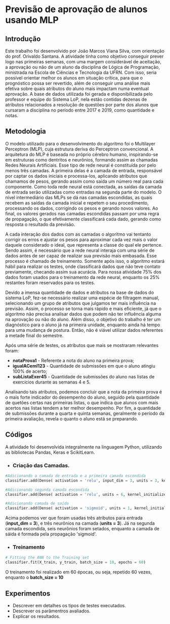 # Previsão de aprovação de alunos usando MLP 

## Introdução
Este trabalho foi desenvolvido por João Marcos Viana Silva, com orientação do prof. Orivaldo Santana. 
A atividade tinha como objetivo conseguir prever logo nas primeiras semanas, com uma margem considerável de aceitação, 
a aprovação ou não de um aluno da disciplina de Lógica de Programação, ministrada na Escola de Ciências e Tecnologia da UFRN.
Com isso, seria possível orientar melhor os alunos em situação crítica, para que o prognóstico possa ser revertido, 
além de conseguir uma análise mais efetiva sobre quais atributos do aluno mais impactam numa eventual aprovação. 
A base de dados utilizada foi gerada e disponibilizada pelo professor e equipe do Sistema LoP, 
nela estão contidas dezenas de atributos relacionados a resolução de questões por parte dos alunos que cursaram a disciplina no período entre 2017 e 2019, como quantidade e notas.

## Metodologia 
O modelo utilizado para o desenvolvimento do algoritmo foi o Multilayer Perceptron (MLP), cuja estrutura deriva do Perceptron convencional. A arquitetura do MLP é baseada no próprio cérebro humano, inspirando-se em estruturas como dentritos e neurônios, formando assim as chamadas Redes Neurais Artificiais. Esse tipo de rede neural é constituída por pelo menos três camadas. A primeira delas é a camada de entrada, responsável por captar os dados iniciais e processa-los, aplicando atributos que chamamos de pesos, gerando assim como saída um número real para cada componente. Como toda rede neural está conectada, as saídas da camada de entrada serão utilizadas como entradas na segunda parte do modelo. O nível intermediário das MLPs se dá nas camadas escondidas, as quais recebem as saídas da camada inicial e repetem o seu procedimento, processando os dados, corrigindo os pesos e gerando novos valores. Ao final, os valores gerados nas camadas escondidas passam por uma regra de propagação, o que efetivamente classificará cada dado, gerando como resposta o resultado da previsão.   

A cada interação dos dados com as camadas o algoritmo vai tentanto corrigir os erros e ajustar os pesos para aproximar cada vez mais o valor daquele considerado o ideal, que representa a classe do qual ele pertence. Sendo assim, é necessário que a rede neural interaja com uma série de dados antes de ser capaz de realizar sua previsão mais embasada. Esse processo é chamado de treinamento. Somente após isso, o algoritmo estará hábil para realizar os testes, onde classificará dados que não teve contato previamente, checando assim sua acurácia.
Para nossa atividade 75% dos dados foram usados para o treinamento da rede neural, enquanto os 25% restantes foram reservados para os testes.

Devido a imensa quantidade de dados e atributos na base de dados do sistema LoP, fez-se necessário realizar uma espécie de filtragem manual, selecionando um grupo de atributos que julgamos ter mais influência na previsão. Assim, o processo se torna mais rápido e mais eficiente, já que o algoritmo não precisa analisar dados que podem não ter influência alguma na aprovação ou não do aluno. Além disso, o objetivo do trabalho é ter um diagnóstico para o aluno já na primeira unidade, enquanto ainda há tempo para uma mudança de postura. Então, não é viável utilizar dados referentes a metade final do semestre.

Após uma série de testes, os atributos que mais se mostraram relevantes foram:
* **notaProva1** - Referente a nota do aluno na primeira prova;
* **igualACeml123** - Quantidade de submissões em que o aluno atingiu 100% de acerto;
* **subListaExer45** - Quantidade de submissões do aluno nas listas de exercícios durante as semanas 4 e 5.

Analisando tais atributos, podemos concluir que a nota da primeira prova é o mais forte indicador do desempenho do aluno, seguido pela quantidade de quetões certas nas primeiras listas, o que indica que alunos com mais acertos nas listas tendem a ter melhor desempenho. Por fim, a quantidade de submissões durante a quarta e quinta semanas, geralmente o período da primeira avaliação, revela o quanto o aluno está se preparando.

## Códigos 
A atividade foi desenvolvida integralmente na linguagem Python, utilizando as bibliotecas Pandas, Keras e ScikitLearn.  

* <h3> Criação das Camadas. </h3>
~~~ python
#Adicionando a camada de entrada e a primeira camada escondida
classifier.add(Dense( activation = 'relu', input_dim = 3, units = 3, kernel_initializer = 'uniform'))

#Adicionando segunda camada escondida
classifier.add(Dense( activation = 'relu', units = 6, kernel_initializer = 'uniform' ))

#Adicionando camada de saída
classifier.add(Dense( activation = 'sigmoid', units = 1, kernel_initializer = 'uniform'))
~~~
Acima podemos ver que foram usadas três atributos para entrada (**input_dim = 3**), e três neurônios na camada (**units = 3**).
Já na segunda camada escondida, seis neurônios foram setados, enquanto a camada de sáida é formada pela propagação 'sigmoid'.

* <h3>Treinamento</h3>
~~~ python
# Fitting the ANN to the Training set
classifier.fit(X_train, y_train, batch_size = 10, epochs = 60)
~~~
O treinamento foi realizado em 60 épocas, ou seja, repetido 60 vezes, enquanto o **batch_size = 10**
## Experimentos 

* Descrever em detalhes os tipos de testes executados. 
* Descrever os parâmentros avaliados. 
* Explicar os resultados. 
